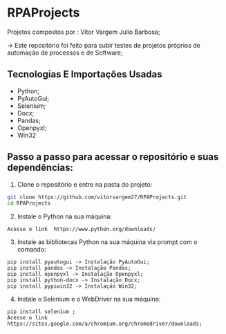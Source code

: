 # RPAProjects

Projetos compostos por : Vitor Vargem Julio Barbosa;

-> Este repositório foi feito para subir testes de projetos próprios de automação de processos e de Software;

## Tecnologias E Importações Usadas

- Python;
- PyAutoGui;
- Selenium;
- Docx;
- Pandas;
- Openpyxl;
- Win32

## Passo a passo para acessar o repositório e suas dependências:

1. Clone o repositório e entre na pasta do projeto:
```sh
git clone https://github.com/vitorvargem27/RPAProjects.git
cd RPAProjects
```
2. Instale o Python na sua máquina:
```
Acesse o link  https://www.python.org/downloads/
```
3. Instale as bibliotecas Python na sua máquina via prompt com o comando:
```
pip install pyautogui -> Instalação PyAutoGui;
pip install pandas -> Instalação Pandas;
pip install openpyxl -> Instalação Openpyxl;
pip install python-docx -> Instalação Docx;
pip install pypiwin32 -> Instalação Win32;
```
4. Instale o Selenium e o WebDriver na sua máquina:
```
pip install selenium ;
Acesse o link https://sites.google.com/a/chromium.org/chromedriver/downloads;
```
